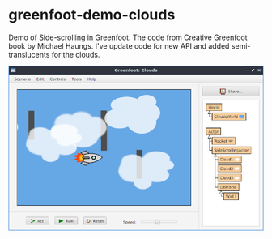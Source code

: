 # greenfoot-demo-clouds
Demo of Side-scrolling in Greenfoot. 
The code from Creative Greenfoot book by Michael Haungs. 
I've update code for new API and added semi-translucents for the clouds.

![Screenshot](screenshot.png)
